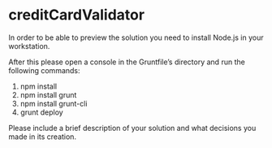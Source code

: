# creditCardValidator

In order to be able to preview the solution you need to install Node.js in your workstation.

After this please open a console in the Gruntfile’s directory and run the following commands:
1.	npm install
2.	npm install grunt
3.	npm install grunt-cli
4.	grunt deploy

Please include a brief description of your solution and what decisions you made in its creation.

